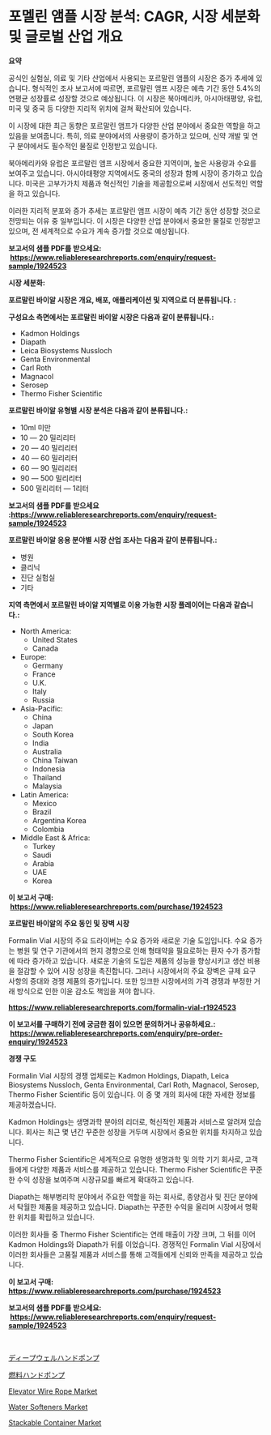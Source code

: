 <p><h1>포멜린 앰플 시장 분석: CAGR, 시장 세분화 및 글로벌 산업 개요</h1></p><p><strong>요약</strong></p>
<p><p>공식인 실험실, 의료 및 기타 산업에서 사용되는 포르말린 앰플의 시장은 증가 추세에 있습니다. 형식적인 조사 보고서에 따르면, 포르말린 앰프 시장은 예측 기간 동안 5.4%의 연평균 성장률로 성장할 것으로 예상됩니다. 이 시장은 북아메리카, 아시아태평양, 유럽, 미국 및 중국 등 다양한 지리적 위치에 걸쳐 확산되어 있습니다.</p><p>이 시장에 대한 최근 동향은 포르말린 앰프가 다양한 산업 분야에서 중요한 역할을 하고 있음을 보여줍니다. 특히, 의료 분야에서의 사용량이 증가하고 있으며, 신약 개발 및 연구 분야에서도 필수적인 물질로 인정받고 있습니다.</p><p>북아메리카와 유럽은 포르말린 앰프 시장에서 중요한 지역이며, 높은 사용량과 수요를 보여주고 있습니다. 아시아태평양 지역에서도 중국의 성장과 함께 시장이 증가하고 있습니다. 미국은 고부가가치 제품과 혁신적인 기술을 제공함으로써 시장에서 선도적인 역할을 하고 있습니다.</p><p>이러한 지리적 분포와 증가 추세는 포르말린 앰프 시장이 예측 기간 동안 성장할 것으로 전망되는 이유 중 일부입니다. 이 시장은 다양한 산업 분야에서 중요한 물질로 인정받고 있으며, 전 세계적으로 수요가 계속 증가할 것으로 예상됩니다.</p></p>
<p><strong>보고서의 샘플 PDF를 받으세요: &nbsp;<a href="https://www.reliableresearchreports.com/enquiry/request-sample/1924523">https://www.reliableresearchreports.com/enquiry/request-sample/1924523</a></strong></p>
<p><strong>시장 세분화:</strong></p>
<p><strong> 포르말린 바이알 시장은 개요, 배포, 애플리케이션 및 지역으로 더 분류됩니다. :</strong></p>
<p><strong>구성요소 측면에서는 포르말린 바이알 시장은 다음과 같이 분류됩니다.:</strong></p>
<p><ul><li>Kadmon Holdings</li><li>Diapath</li><li>Leica Biosystems Nussloch</li><li>Genta Environmental</li><li>Carl Roth</li><li>Magnacol</li><li>Serosep</li><li>Thermo Fisher Scientific</li></ul></p>
<p><strong> 포르말린 바이알 유형별 시장 분석은 다음과 같이 분류됩니다.:</strong></p>
<p><ul><li>10ml 미만</li><li>10 — 20 밀리리터</li><li>20 — 40 밀리리터</li><li>40 — 60 밀리리터</li><li>60 — 90 밀리리터</li><li>90 — 500 밀리리터</li><li>500 밀리리터 — 1리터</li></ul></p>
<p><strong>보고서의 샘플 PDF를 받으세요 :<a href="https://www.reliableresearchreports.com/enquiry/request-sample/1924523">https://www.reliableresearchreports.com/enquiry/request-sample/1924523</a></strong></p>
<p><strong> 포르말린 바이알 응용 분야별 시장 산업 조사는 다음과 같이 분류됩니다.:</strong></p>
<p><ul><li>병원</li><li>클리닉</li><li>진단 실험실</li><li>기타</li></ul></p>
<p><strong>지역 측면에서 포르말린 바이알 지역별로 이용 가능한 시장 플레이어는 다음과 같습니다.:</strong></p>
<p><ul>
    <li>
        North America:
        <ul>
            <li>United States</li>
            <li>Canada</li>
        </ul>
    </li>
    <li>
        Europe:
        <ul>
            <li>Germany</li>
            <li>France</li>
            <li>U.K.</li>
            <li>Italy</li>
            <li>Russia</li>
        </ul>
    </li>
    <li>
        Asia-Pacific:
        <ul>
            <li>China</li>
            <li>Japan</li>
            <li>South Korea</li>
            <li>India</li>
            <li>Australia</li>
            <li>China Taiwan</li>
            <li>Indonesia</li>
            <li>Thailand</li>
            <li>Malaysia</li>
        </ul>
    </li>
    <li>
        Latin America:
        <ul>
            <li>Mexico</li>
            <li>Brazil</li>
            <li>Argentina Korea</li>
            <li>Colombia</li>
        </ul>
    </li>
    <li>
        Middle East & Africa:
        <ul>
            <li>Turkey</li>
            <li>Saudi</li>
            <li>Arabia</li>
            <li>UAE</li>
            <li>Korea</li>
        </ul>
    </li>
    </ul></p>
<p><strong>이 보고서 구매: &nbsp;<a href="https://www.reliableresearchreports.com/purchase/1924523">https://www.reliableresearchreports.com/purchase/1924523</a></strong></p>
<p><strong>포르말린 바이알의 주요 동인 및 장벽 시장</strong></p>
<p><p>Formalin Vial 시장의 주요 드라이버는 수요 증가와 새로운 기술 도입입니다. 수요 증가는 병원 및 연구 기관에서의 현지 경향으로 인해 형태약을 필요로하는 환자 수가 증가함에 따라 증가하고 있습니다. 새로운 기술의 도입은 제품의 성능을 향상시키고 생산 비용을 절감할 수 있어 시장 성장을 촉진합니다. 그러나 시장에서의 주요 장벽은 규제 요구 사항의 증대와 경쟁 제품의 증가입니다. 또한 잉크한 시장에서의 가격 경쟁과 부정한 거래 방식으로 인한 이윤 감소도 책임을 져야 합니다.</p></p>
<p><strong><a href="https://www.reliableresearchreports.com/formalin-vial-r1924523">https://www.reliableresearchreports.com/formalin-vial-r1924523</a></strong></p>
<p><strong>이 보고서를 구매하기 전에 궁금한 점이 있으면 문의하거나 공유하세요.: &nbsp;<a href="https://www.reliableresearchreports.com/enquiry/pre-order-enquiry/1924523">https://www.reliableresearchreports.com/enquiry/pre-order-enquiry/1924523</a></strong></p>
<p><strong>경쟁 구도</strong></p>
<p><p>Formalin Vial 시장의 경쟁 업체로는 Kadmon Holdings, Diapath, Leica Biosystems Nussloch, Genta Environmental, Carl Roth, Magnacol, Serosep, Thermo Fisher Scientific 등이 있습니다. 이 중 몇 개의 회사에 대한 자세한 정보를 제공하겠습니다.</p><p>Kadmon Holdings는 생명과학 분야의 리더로, 혁신적인 제품과 서비스로 알려져 있습니다. 회사는 최근 몇 년간 꾸준한 성장을 거두며 시장에서 중요한 위치를 차지하고 있습니다.</p><p>Thermo Fisher Scientific은 세계적으로 유명한 생명과학 및 의학 기기 회사로, 고객들에게 다양한 제품과 서비스를 제공하고 있습니다. Thermo Fisher Scientific은 꾸준한 수익 성장을 보여주며 시장규모를 빠르게 확대하고 있습니다.</p><p>Diapath는 해부병리학 분야에서 주요한 역할을 하는 회사로, 종양검사 및 진단 분야에서 탁월한 제품을 제공하고 있습니다. Diapath는 꾸준한 수익을 올리며 시장에서 명확한 위치를 확립하고 있습니다.</p><p>이러한 회사들 중 Thermo Fisher Scientific는 연례 매출이 가장 크며, 그 뒤를 이어 Kadmon Holdings와 Diapath가 뒤를 이었습니다. 경쟁적인 Formalin Vial 시장에서 이러한 회사들은 고품질 제품과 서비스를 통해 고객들에게 신뢰와 만족을 제공하고 있습니다.</p></p>
<p><strong>이 보고서 구매: &nbsp; <a href="https://www.reliableresearchreports.com/purchase/1924523">https://www.reliableresearchreports.com/purchase/1924523</a></strong></p>
<p><strong>보고서의 샘플 PDF를 받으세요: &nbsp;<a href="https://www.reliableresearchreports.com/enquiry/request-sample/1924523">https://www.reliableresearchreports.com/enquiry/request-sample/1924523</a></strong><strong></strong></p>
<p>&nbsp;</p>
<p><p><a href="https://github.com/one-cool-chick/Market-Research-Report-List-1/blob/main/532420430277.md">ディープウェルハンドポンプ</a></p><p><a href="https://github.com/avbqbctihcbe2/Market-Research-Report-List-1/blob/main/243173030278.md">燃料ハンドポンプ</a></p><p><a href="https://github.com/gulaimolin/Market-Research-Report-List-4/blob/main/elevator-wire-rope-market.md">Elevator Wire Rope Market</a></p><p><a href="https://github.com/mauripalmi/Market-Research-Report-List-3/blob/main/water-softeners-market.md">Water Softeners Market</a></p><p><a href="https://issuu.com/reportprime-2/docs/stackable-container-market-size-2030.pptx">Stackable Container Market</a></p></p>